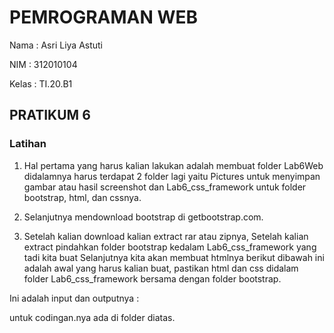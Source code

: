 # PEMROGRAMAN WEB
Nama  : Asri Liya Astuti

NIM   : 312010104

Kelas : TI.20.B1
## PRATIKUM 6

### Latihan
1. Hal pertama yang harus kalian lakukan adalah membuat folder Lab6Web didalamnya harus terdapat 2 folder lagi yaitu Pictures untuk menyimpan gambar atau hasil screenshot dan Lab6_css_framework untuk folder bootstrap, html, dan cssnya.

2. Selanjutnya mendownload bootstrap di getbootstrap.com.

3. Setelah kalian download kalian extract rar atau zipnya, Setelah kalian extract pindahkan folder bootstrap kedalam Lab6_css_framework yang tadi kita buat
Selanjutnya kita akan membuat htmlnya berikut dibawah ini adalah awal yang harus kalian buat, pastikan html dan css didalam folder Lab6_css_framework bersama dengan folder bootstrap.

Ini adalah input dan outputnya :

untuk codingan.nya ada di folder diatas.
